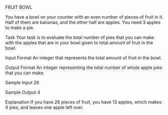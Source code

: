 FRUIT BOWL

You have a bowl on your counter with an even number of pieces of fruit in it. 
Half of them are bananas, and the other half are apples. You need 3 apples to make a pie.

Task
Your task is to evaluate the total number of pies that you can make with the apples that are in your bowl given to total amount of fruit in the bowl.

Input Format
An integer that represents the total amount of fruit in the bowl.

Output Format
An integer representing the total number of whole apple pies that you can make.

Sample Input
26

Sample Output
4

Explanation
If you have 26 pieces of fruit, you have 13 apples, which makes 4 pies, and leaves one apple left over.
